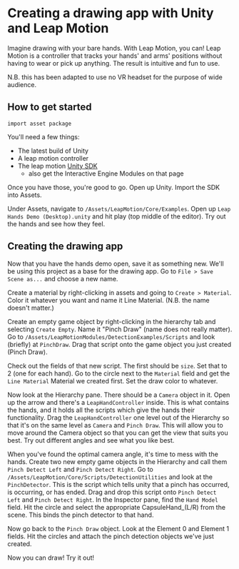 # Creating a drawing app with Unity and Leap Motion

Imagine drawing with your bare hands. With Leap Motion, you can! Leap Motion
is a controller that tracks your hands' and arms' positions without having
to wear or pick up anything. The result is intuitive and fun to use.

N.B. this has been adapted to use no VR headset for the purpose of wide
audience.

## How to get started

    import asset package

You'll need a few things:

- The latest build of Unity
- A leap motion controller
- The leap motion [Unity SDK](https://developer.leapmotion.com/unity/#116)
    - also get the Interactive Engine Modules on that page

Once you have those, you're good to go. Open up Unity. Import the SDK into
Assets.

Under Assets, navigate to `/Assets/LeapMotion/Core/Examples`. Open up
`Leap Hands Demo (Desktop).unity` and hit play (top middle of the editor).
Try out the hands and see how they feel.

## Creating the drawing app

Now that you have the hands demo open, save it as something new. We'll be
using this project as a base for the drawing app. Go to
`File > Save Scene as...` and choose a new name.

Create a material by right-clicking in assets and going to
`Create > Material`. Color it whatever you want and name it Line Material.
(N.B. the name doesn't matter.)

Create an empty game object by right-clicking in the hierarchy tab and
selecting `Create Empty`. Name it "Pinch Draw" (name does not really matter).
Go to `/Assets/LeapMotionModules/DetectionExamples/Scripts` and look (briefly)
at `PinchDraw`. Drag that script onto the game object you just created
(Pinch Draw).

Check out the fields of that new script. The first should be `size`. Set
that to 2 (one for each hand). Go to the circle next to the `Material` field
and get the `Line Material` Material we created first. Set the draw color
to whatever.

Now look at the Hierarchy pane. There should be a `Camera` object in it.
Open up the arrow and there's a `LeapHandController` inside. This is what
contains the hands, and it holds all the scripts which give the hands their
functionality. Drag the `LeapHandController` one level out of the Hierarchy
so that it's on the same level as `Camera` and `Pinch Draw`. This will allow
you to move around the Camera object so that you can get the view that suits
you best. Try out different angles and see what you like best.

When you've found the optimal camera angle, it's time to mess with the hands.
Create two new empty game objects in the Hierarchy and call them
`Pinch Detect Left` and `Pinch Detect Right`. Go to
`/Assets/LeapMotion/Core/Scripts/DetectionUtilities` and look at the
`PinchDetector`. This is the script which tells unity that a pinch has
occurred, is occurring, or has ended. Drag and drop this script onto
`Pinch Detect Left` and `Pinch Detect Right`. In the Inspector pane,
find the `Hand Model` field. Hit the circle and select the appropriate
CapsuleHand\_(L/R) from the scene. This binds the pinch detector to that hand.

Now go back to the `Pinch Draw` object. Look at the Element 0 and Element 1
fields. Hit the circles and attach the pinch detection objects we've just
created.

Now you can draw! Try it out!
